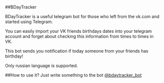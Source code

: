 ##BDayTracker

BDayTracker is a useful telegram bot for those who left from the vk.com and started using Telegram. 

You can easily import your VK friends birthdays dates into your telegram account and forget about checking this information from times to times in VK.

This bot sends you notification if today someone from your friends has birthday!

Only russian language is supported.

##How to use it?
Just write something to the bot [@bdaytracker_bot](https://teleg.run/bdaytracker_bot)